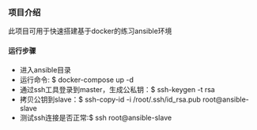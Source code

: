 ### 项目介绍
此项目可用于快速搭建基于docker的练习ansible环境

#### 运行步骤
- 进入ansible目录
- 运行命令: $ docker-compose up -d
- 通过ssh工具登录到master，生成公私钥：$ ssh-keygen -t rsa
- 拷贝公钥到slave：$ ssh-copy-id -i /root/.ssh/id_rsa.pub root@ansible-slave
- 测试ssh连接是否正常:$ ssh root@ansible-slave